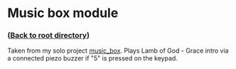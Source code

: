 # Music box module

### ([Back to root directory](/))

Taken from my solo project [music_box](https://github.com/lamiika/music_box). Plays Lamb of God - Grace intro via a connected piezo buzzer if "5" is pressed on the keypad.